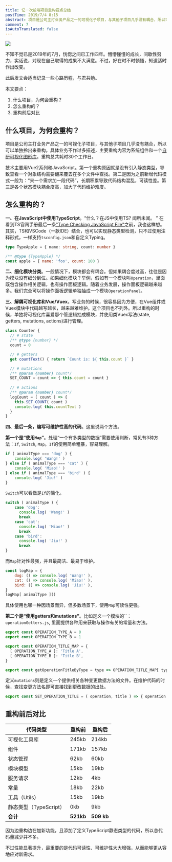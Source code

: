 ```yaml
---
title: 记一次前端项目重构要点总结
postTime: 2019/7/4 8:15
abstract: 项目是公司主打业务产品之一的可视化子项目，与其他子项目几乎没有耦合，所以可以单独拎出来重构。
comment: 7
isAutoTranslated: false
---
```


![](https://user-images.githubusercontent.com/23733477/60633551-c2ce3b80-9e3d-11e9-951a-dead873002eb.png)

不知不觉已是2019年的7月，恍惚之间已工作四年。懵懵懂懂的成长，间歇性努力，实话说，对现在自己取得的成果不大满意。不过，好在时不时顿悟，知道适时作出改变。

此后发文会适当记录一些心路历程，与君共勉。


本文要点：

1. 什么项目，为何会重构？
2. 怎么重构的？
3. 重构前后对比



## 什么项目，为何会重构？

项目是公司主打业务产品之一的可视化子项目，与其他子项目几乎没有耦合，所以可以单独拎出来重构。具体业务不作过多描述，主要重构内容为系统组件和一个[自研可视化图形库](https://github.com/drawjs/drawjs)。重构总共耗时30个工作日。

 技术主要用Vue2系列和JavaScript。第一个重构原因就是没有引入静态类型，导致查看一个对象结构需要翻来覆去在多个文件中查找。第二是因为之前新增代码模式一般为：“来一个需求加一段代码”，长期积累导致代码结构混乱，可读性差。第三是各个状态模块耦合度高，加大了代码维护难度。



## 怎么重构的？

**一、在JavaScript中使用TypeScript**。“什么？在JS中使用TS? 闻所未闻。 ” 在看到TS官网手册最后一条["Type Checking JavaScript File"](https://www.typescriptlang.org/docs/handbook/type-checking-javascript-files.html)之前，我也这样想。其实，TS和VSCode（一款IDE）结合，也可以实现静态类型检测，只不过使用注释形式，一样支持`tsconfig.json`和自定义Typing。

```ts
type TypeApple = { name: string, count: number }
```



```js
/** @type {TypeApple} */
const apple = { name: 'foo', count: 100 }
```





**二、细化模块分类**。一般情况下，模块都会有耦合。但如果耦合度过高，往往是因为模块没有细分到位。如果细化模块？举例，假如有一个模块叫`Operation`，里面既包含操作相关逻辑，也有操作面板逻辑。随着业务发展，操作面板逻辑越来越多。我们完全可以将操作面板逻辑单独抽成一个模块`OperationPanel`。



**三、解耦可视化库和Vue/Vuex**。写业务的时候，很容易因为方便，在Vue组件或Vuex模块中代码越写越长，越来越难维护。这个项目也不列外。所以重构的时候，单独将可视化库喜爱那个管逻辑抽成模块，并使用类Vuex写法(state, getters, mutations, actions)进行管理。

```js
class Counter {
  // # state  
  /** @type {number} */
  count = 0

  // # getters
  get countText() { return `Count is: ${ this.count }` }

  // # mutations
  /** @param {number} count*/
  SET_COUNT = count => { this.count = count }
  
  // # actions
  /** @param {number} count*/
  logCount = ( count ) => {
    this.SET_COUNT( count )
    console.log( this.countText )
  }
}
```



**四、最后一条，编写可维护性高的代码**。这里说两个方法。

**第一个是“使用`Map`”**。处理“一个有多类型的数据”需要使用判断，常见有3种方法：`If`, `Switch`, `Map`。`If`的使用简单粗暴，容易理解。

```js
if ( animalType === 'dog' ) {
    console.log( 'Wang!' )
} else if ( animalType === 'cat' ) {
    console.log( 'Miao!' )
} else if ( animalType === 'bird' ) {
    console.log( 'Jiu!' )
}
```

`Switch`可以看做是`If`的简化。

```js
switch ( animalType ) {
    case 'dog':
      console.log( 'Wang!' )
      break
    case 'cat':
      console.log( 'Miao!' )
      break
    case 'bird':
      console.log( 'Jiu!' )
      break
}
```

而`Map`针对性最强，并且最简洁、最易于维护。

```js
const logMap = {
    dog: () => console.log( 'Wang!' ),
    cat: () => console.log( 'Miao!' ),
    bird: () => console.log( 'Jiu!' ),
}
logMap[ animalType ]()
```



具体使用也哪一种因场景而异，但多数场景下，使用`Map`可读性更强。



**第二个是“使用getters和mutations”**。比如定义一个模块的``：`operationGetters.js`,  里面提供各种用来获取与操作有关的常量和方法。

```js
export const OPERATION_TYPE_A = 0
export const OPERATION_TYPE_B = 1

export const OPERATION_TITLE_MAP = {
  [ OPERATION_TYPE_A ]: 'Title A',
  [ OPERATION_TYPE_B ]: 'Title B',
}

export const getOperationTitleByType = type => OPERATION_TITLE_MAP[ type ]
```

定义`mutations`则是定义一个提供相关各种变更数据方法的文件。在维护代码的时候，查找变更方法名即可直接找到更改数据的出处。

```js
export const SET_OPERATION_TITLE = ( operation, title ) => { operation.title = title }
```





## 重构前后对比

| 代码类型               | **重构前** | **重构后** |
| ---------------------- | ---------- | ---------- |
| 可视化工具库           | 245kb      | 214kb      |
| 组件                   | 171kb      | 157kb      |
| 状态管理               | 62kb       | 60kb       |
| 模块模型               | 15kb       | 19kb       |
| 服务请求               | 12kb       | 4kb        |
| 常量                   | 18kb       | 22kb       |
| 工具（Utils）          | 15kb       | 19kb       |
| 静态类型（TypeScript） | 0kb        | 9kb        |
| **合计**               | **521kb**  | **509 kb** |

因为边重构边在加新功能，且添加了定义TypeScript静态类型的代码，所以总代码量减少并不多。  

不过性能显著提升，最重要的是代码可读性、可维护性大大增强，从而能够更从容地应对新需求。